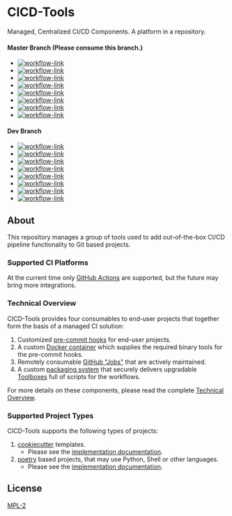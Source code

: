 # CICD-Tools

Managed, Centralized CI/CD Components.  A platform in a repository.

#### Master Branch (Please consume this branch.)
- [![workflow-link](https://github.com/cicd-tools-org/cicd-tools/actions/workflows/workflow-ansible-role-molecule.yml/badge.svg?branch=master)](https://github.com/cicd-tools-org/cicd-tools/actions/workflows/workflow-ansible-role-molecule.yml)
- [![workflow-link](https://github.com/cicd-tools-org/cicd-tools/actions/workflows/workflow-compose-command.yml/badge.svg?branch=master)](https://github.com/cicd-tools-org/cicd-tools/actions/workflows/workflow-compose-command.yml)
- [![workflow-link](https://github.com/cicd-tools-org/cicd-tools/actions/workflows/workflow-container-amd64.yml/badge.svg?branch=master)](https://github.com/cicd-tools-org/cicd-tools/actions/workflows/workflow-container-amd64.yml)
- [![workflow-link](https://github.com/cicd-tools-org/cicd-tools/actions/workflows/workflow-cookiecutter-template.yml/badge.svg?branch=master)](https://github.com/cicd-tools-org/cicd-tools/actions/workflows/workflow-cookiecutter-template.yml)
- [![workflow-link](https://github.com/cicd-tools-org/cicd-tools/actions/workflows/workflow-mac_maker.yml/badge.svg?branch=master)](https://github.com/cicd-tools-org/cicd-tools/actions/workflows/workflow-mac_maker.yml)
- [![workflow-link](https://github.com/cicd-tools-org/cicd-tools/actions/workflows/workflow-meta_tests.yml/badge.svg?branch=master)](https://github.com/cicd-tools-org/cicd-tools/actions/workflows/workflow-meta_tests.yml)
- [![workflow-link](https://github.com/cicd-tools-org/cicd-tools/actions/workflows/workflow-npm-node_application.yml/badge.svg?branch=master)](https://github.com/cicd-tools-org/cicd-tools/actions/workflows/workflow-npm-node_application.yml)
- [![workflow-link](https://github.com/cicd-tools-org/cicd-tools/actions/workflows/workflow-poetry-command.yml/badge.svg?branch=master)](https://github.com/cicd-tools-org/cicd-tools/actions/workflows/workflow-poetry-command.yml)

#### Dev Branch
- [![workflow-link](https://github.com/cicd-tools-org/cicd-tools/actions/workflows/workflow-ansible-role-molecule.yml/badge.svg?branch=dev)](https://github.com/cicd-tools-org/cicd-tools/actions/workflows/workflow-ansible-role-molecule.yml)
- [![workflow-link](https://github.com/cicd-tools-org/cicd-tools/actions/workflows/workflow-compose-command.yml/badge.svg?branch=dev)](https://github.com/cicd-tools-org/cicd-tools/actions/workflows/workflow-compose-command.yml)
- [![workflow-link](https://github.com/cicd-tools-org/cicd-tools/actions/workflows/workflow-container-amd64.yml/badge.svg?branch=dev)](https://github.com/cicd-tools-org/cicd-tools/actions/workflows/workflow-container-amd64.yml)
- [![workflow-link](https://github.com/cicd-tools-org/cicd-tools/actions/workflows/workflow-cookiecutter-template.yml/badge.svg?branch=dev)](https://github.com/cicd-tools-org/cicd-tools/actions/workflows/workflow-cookiecutter-template.yml)
- [![workflow-link](https://github.com/cicd-tools-org/cicd-tools/actions/workflows/workflow-mac_maker.yml/badge.svg?branch=dev)](https://github.com/cicd-tools-org/cicd-tools/actions/workflows/workflow-mac_maker.yml)
- [![workflow-link](https://github.com/cicd-tools-org/cicd-tools/actions/workflows/workflow-meta_tests.yml/badge.svg?branch=dev)](https://github.com/cicd-tools-org/cicd-tools/actions/workflows/workflow-meta_tests.yml)
- [![workflow-link](https://github.com/cicd-tools-org/cicd-tools/actions/workflows/workflow-npm-node_application.yml/badge.svg?branch=dev)](https://github.com/cicd-tools-org/cicd-tools/actions/workflows/workflow-npm-node_application.yml)
- [![workflow-link](https://github.com/cicd-tools-org/cicd-tools/actions/workflows/workflow-poetry-command.yml/badge.svg?branch=dev)](https://github.com/cicd-tools-org/cicd-tools/actions/workflows/workflow-poetry-command.yml)

## About

This repository manages a group of tools used to add out-of-the-box CI/CD pipeline functionality to Git based projects.

### Supported CI Platforms

At the current time only [GitHub Actions](https://docs.github.com/en/actions) are supported, but the future may bring more integrations.

### Technical Overview

CICD-Tools provides four consumables to end-user projects that together form the basis of a managed CI solution:

1. Customized [pre-commit hooks](https://github.com/cicd-tools-org/pre-commit) for end-user projects.
2. A custom [Docker container](.cicd-tools/container/amd64/Dockerfile) which supplies the required binary tools for the pre-commit hooks.
3. Remotely consumable [GitHub "Jobs"](.github/workflows) that are actively maintained.
4. A custom [packaging system](https://github.com/cicd-tools-org/manifest/blob/master/manifest.json.asc) that securely delivers upgradable [Toolboxes](cicd-tools/boxes) full of scripts for the workflows.

For more details on these components, please read the complete [Technical Overview](./markdown/OVERVIEW.md).

### Supported Project Types

CICD-Tools supports the following types of projects:

1. [cookiecutter](https://github.com/cookiecutter/cookiecutter) templates.
   - Please see the [implementation documentation](markdown/project_types/COOKIECUTTER.md).
2. [poetry](https://python-poetry.org/) based projects, that may use Python, Shell or other languages.
   - Please see the [implementation documentation](markdown/project_types/POETRY.md).

## License

[MPL-2](LICENSE)
